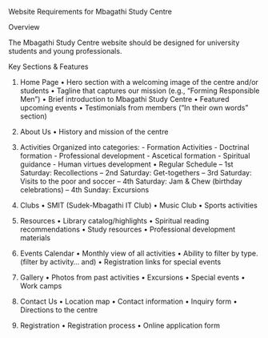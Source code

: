 Website Requirements for Mbagathi Study Centre

Overview

The Mbagathi Study Centre website should be designed for university students and young
professionals.

Key Sections & Features

1. Home Page
• Hero section with a welcoming image of the centre and/or students
• Tagline that captures our mission (e.g., “Forming Responsible Men”)
• Brief introduction to Mbagathi Study Centre
• Featured upcoming events
• Testimonials from members (“In their own words” section)

2. About Us
• History and mission of the centre

3. Activities
Organized into categories: - Formation Activities - Doctrinal formation - Professional
development - Ascetical formation - Spiritual guidance - Human virtues development
• Regular Schedule
– 1st Saturday: Recollections
– 2nd Saturday: Get-togethers
– 3rd Saturday: Visits to the poor and soccer
– 4th Saturday: Jam & Chew (birthday celebrations)
– 4th Sunday: Excursions

4. Clubs
• SMIT (Sudek-Mbagathi IT Club)
• Music Club
• Sports activities

5. Resources
• Library catalog/highlights
• Spiritual reading recommendations
• Study resources
• Professional development materials

6. Events Calendar
• Monthly view of all activities
• Ability to filter by type. (filter by activity… and)
• Registration links for special events

7. Gallery
• Photos from past activities
• Excursions
• Special events
• Work camps

8. Contact Us
• Location map
• Contact information
• Inquiry form
• Directions to the centre

9. Registration
• Registration process
• Online application form
